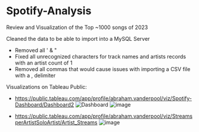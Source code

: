 # Spotify-Analysis
Review and Visualization of the Top ~1000 songs of 2023



Cleaned the data to be able to import into a MySQL Server
- Removed all ' & "
- Fixed all unrecognized characters for track names and artists records with an artist count of 1
- Removed all commas that would cause issues with importing a CSV file with a , delimiter


Visualizations on Tableau Public:
- https://public.tableau.com/app/profile/abraham.vanderpool/viz/Spotify-Dashboard/Dashboard2
![Dashboard](https://github.com/Vandal03/Spotify-Analysis/assets/26776266/f30e8956-d49c-43cf-9d8f-2babbae770a2)
![image](https://github.com/Vandal03/Spotify-Analysis/assets/26776266/12f77033-d15d-4118-9a5e-b41d49f588c9)




  
- https://public.tableau.com/app/profile/abraham.vanderpool/viz/StreamsperArtistSoloArtist/Artist_Streams
  ![image](https://github.com/Vandal03/Spotify-Analysis/assets/26776266/ff8ac1cb-fe5f-45ca-aa2d-633fe365992f)

